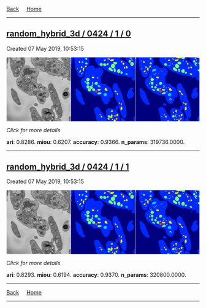 
[Back](..)&nbsp;&nbsp;&nbsp;&nbsp;&nbsp;[Home](https://leapmanlab.github.io/snapshots)

---

<div class="summary"><a href="0"><h2>random_hybrid_3d / 0424 / 1 / 0</h2></a><p>Created 07 May 2019, 10:53:15
</p><a href="0"><img src="0/media/summary.png" align="center"></a><p>
<i>Click for more details</i>
</p></div>

**ari**: 0.8286. **miou**: 0.6207. **accuracy**: 0.9366. **n_params**: 319736.0000. 

---

<div class="summary"><a href="1"><h2>random_hybrid_3d / 0424 / 1 / 1</h2></a><p>Created 07 May 2019, 10:53:15
</p><a href="1"><img src="1/media/summary.png" align="center"></a><p>
<i>Click for more details</i>
</p></div>

**ari**: 0.8293. **miou**: 0.6194. **accuracy**: 0.9370. **n_params**: 320800.0000. 

---

[Back](..)&nbsp;&nbsp;&nbsp;&nbsp;&nbsp;[Home](https://leapmanlab.github.io/snapshots)

---